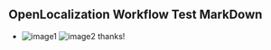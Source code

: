 ## OpenLocalization Workflow Test MarkDown
* ![image1](.\8129f72b-59c2-4efd-9fd0-d7f109556a99.PNG)   ![image2](.\f7e3fcd8-63fd-4405-8d3b-045968cbab19.png) 
thanks!